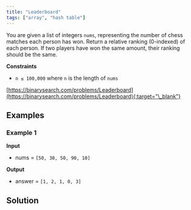 ```yaml
---
title: "Leaderboard"
tags: ["array", "hash table"]
---
```


You are given a list of integers `nums`, representing the number of chess matches each person has won. Return a relative ranking (0-indexed) of each person. If two players have won the same amount, their ranking should be the same.

**Constraints**

- `n ≤ 100,000` where `n` is the length of `nums`

[https://binarysearch.com/problems/Leaderboard](https://binarysearch.com/problems/Leaderboard){:target="\_blank"}

## Examples

### Example 1

**Input**

- nums = `[50, 30, 50, 90, 10]`

**Output**

- answer = `[1, 2, 1, 0, 3]`

## Solution

<script src="https://gist.github.com/yaeba/16da7be5123724fcf6eccc25581cef5a.js?file=Leaderboard.py"></script>
